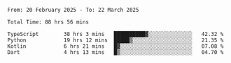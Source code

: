 <!--START_SECTION:waka-->

```abap
From: 20 February 2025 - To: 22 March 2025

Total Time: 88 hrs 56 mins

TypeScript        38 hrs 3 mins   ██████████▓░░░░░░░░░░░░░░   42.32 %
Python            19 hrs 12 mins  █████▒░░░░░░░░░░░░░░░░░░░   21.35 %
Kotlin            6 hrs 21 mins   █▓░░░░░░░░░░░░░░░░░░░░░░░   07.08 %
Dart              4 hrs 13 mins   █▒░░░░░░░░░░░░░░░░░░░░░░░   04.70 %
```

<!--END_SECTION:waka-->
